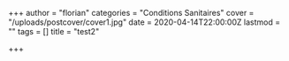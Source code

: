 +++
author = "florian"
categories = "Conditions Sanitaires"
cover = "/uploads/postcover/cover1.jpg"
date = 2020-04-14T22:00:00Z
lastmod = ""
tags = []
title = "test2"

+++

